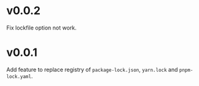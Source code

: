 # v0.0.2

Fix lockfile option not work.

# v0.0.1

Add feature to replace registry of `package-lock.json`, `yarn.lock` and `pnpm-lock.yaml`.
